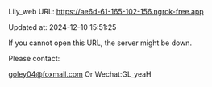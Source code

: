 Lily_web URL: https://ae6d-61-165-102-156.ngrok-free.app

Updated at: 2024-12-10 15:51:25

If you cannot open this URL, the server might be down.

Please contact: 

goley04@foxmail.com Or Wechat:GL_yeaH